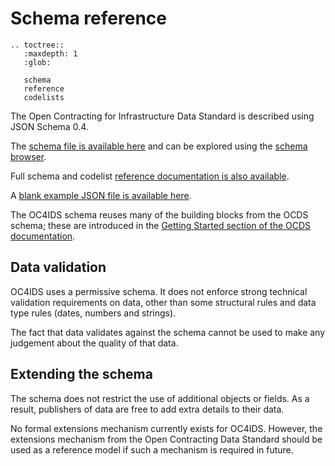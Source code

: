 # Schema reference

```eval_rst
.. toctree::
   :maxdepth: 1
   :glob:

   schema
   reference
   codelists

```

The Open Contracting for Infrastructure Data Standard is described using JSON Schema 0.4.

The [schema file is available here](../../../../_static/project-level/project-schema.json) and can be explored using the [schema browser](schema.md).

Full schema and codelist [reference documentation is also available](reference.md).

A [blank example JSON file is available here](../../../_static/blank.json).

The OC4IDS schema reuses many of the building blocks from the OCDS schema; these are introduced in the [Getting Started section of the OCDS documentation](http://standard.open-contracting.org/latest/en/getting_started/).

## Data validation

OC4IDS uses a permissive schema. It does not enforce strong technical validation requirements on data, other than some structural rules and data type rules (dates, numbers and strings).

The fact that data validates against the schema cannot be used to make any judgement about the quality of that data.

## Extending the schema

The schema does not restrict the use of additional objects or fields. As a result, publishers of data are free to add extra details to their data.

No formal extensions mechanism currently exists for OC4IDS. However, the extensions mechanism from the Open Contracting Data Standard should be used as a reference model if such a mechanism is required in future.
